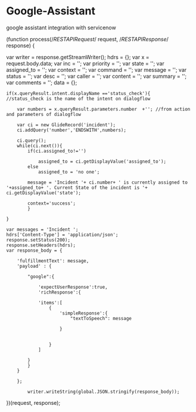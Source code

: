 # Google-Assistant
google assistant integration with servicenow

(function process(/*RESTAPIRequest*/ request, /*RESTAPIResponse*/ response) {

  var writer = response.getStreamWriter();
	hdrs = {};
	var x = request.body.data;
	var inc = '';
	var priority = '';
	var state = '';
	var assigned_to = '';
	var context = '';
	var command = '';
	var message = '';
	var status = '';
	var desc = '';
	var caller = '';
	var content = '';
	var summary = '';
	var comments = '';
	data = {};
	
	if(x.queryResult.intent.displayName =='status_check'){   //status_check is the name of the intent on dialogflow
		
		var numbers = x.queryResult.parameters.number  +''; //from action and parameters of dialogflow
		
		var ci = new GlideRecord('incident');
		ci.addQuery('number','ENDSWITH',numbers);
		
		ci.query();
		while(ci.next()){
			if(ci.assigned_to!='')
				
				assigned_to = ci.getDisplayValue('assigned_to');
			else
				assigned_to = 'no one';
			
			message = 'Incident '+ ci.number+ ' is currently assigned to '+assigned_to+ '. Current State of the incident is '+ ci.getDisplayValue('state');
			
			context='success';
			}
		
	}
	
	var messages = 'Incident ';
	hdrs['Content-Type'] = 'application/json';
	response.setStatus(200);
	response.setHeaders(hdrs);
	var response_body = {
		
		'fulfillmentText': message,
		'payload' : {
			
			"google":{
				
				'expectUserResponse':true,
				'richResponse':{
				
				'items':[
					{
						'simpleResponse':{
							"textToSpeech": message
							
						}
						
					
					}
				]
				
			}
			}
		}
			
		};
			
			writer.writeString(global.JSON.stringify(response_body));
	
	
	
	

})(request, response);

